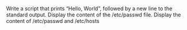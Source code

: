 Write a script that prints “Hello, World”, followed by a new line to the standard output.
Display the content of the /etc/passwd file.
Display the content of /etc/passwd and /etc/hosts